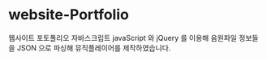 # website-Portfolio
웹사이트 포토폴리오 자바스크립트
javaScript 와 jQuery 를 이용해 음원파일 정보들을 JSON 으로 파싱해 뮤직플레이어를 제작하였습니다.
